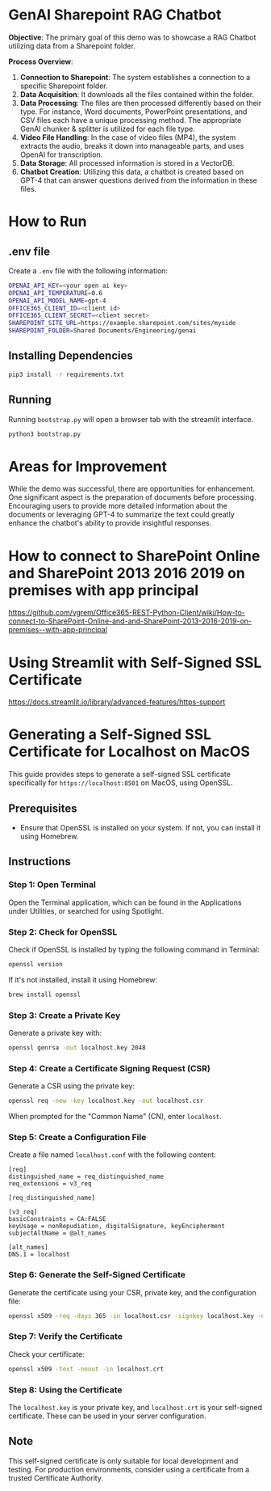 # GenAI Sharepoint RAG Chatbot

**Objective**: The primary goal of this demo was to showcase a RAG Chatbot utilizing data from a Sharepoint folder.

**Process Overview**:
1. **Connection to Sharepoint**: The system establishes a connection to a specific Sharepoint folder.
2. **Data Acquisition**: It downloads all the files contained within the folder.
3. **Data Processing**: The files are then processed differently based on their type. For instance, Word documents, PowerPoint presentations, and CSV files each have a unique processing method. The appropriate GenAI chunker & splitter is utilized for each file type.
4. **Video File Handling**: In the case of video files (MP4), the system extracts the audio, breaks it down into manageable parts, and uses OpenAI for transcription.
5. **Data Storage**: All processed information is stored in a VectorDB.
6. **Chatbot Creation**: Utilizing this data, a chatbot is created based on GPT-4 that can answer questions derived from the information in these files.

# How to Run

## .env file

Create a `.env` file with the following information:

```bash
OPENAI_API_KEY=<your open ai key>
OPENAI_API_TEMPERATURE=0.6
OPENAI_API_MODEL_NAME=gpt-4
OFFICE365_CLIENT_ID=<client id>
OFFICE365_CLIENT_SECRET=<client secret>
SHAREPOINT_SITE_URL=https://example.sharepoint.com/sites/myside
SHAREPOINT_FOLDER=Shared Documents/Engineering/genai
```

## Installing Dependencies

```bash
pip3 install -r requirements.txt
```

## Running

Running `bootstrap.py` will open a browser tab with the streamlit interface. 

```bash
python3 bootstrap.py
```

# Areas for Improvement

While the demo was successful, there are opportunities for enhancement. One significant aspect is the preparation of documents before processing. Encouraging users to provide more detailed information about the documents or leveraging GPT-4 to summarize the text could greatly enhance the chatbot's ability to provide insightful responses.

# How to connect to SharePoint Online and SharePoint 2013 2016 2019 on premises with app principal

https://github.com/vgrem/Office365-REST-Python-Client/wiki/How-to-connect-to-SharePoint-Online-and-and-SharePoint-2013-2016-2019-on-premises--with-app-principal

# Using Streamlit with Self-Signed SSL Certificate

https://docs.streamlit.io/library/advanced-features/https-support


# Generating a Self-Signed SSL Certificate for Localhost on MacOS

This guide provides steps to generate a self-signed SSL certificate specifically for `https://localhost:8501` on MacOS, using OpenSSL.

## Prerequisites

- Ensure that OpenSSL is installed on your system. If not, you can install it using Homebrew.

## Instructions

### Step 1: Open Terminal

Open the Terminal application, which can be found in the Applications under Utilities, or searched for using Spotlight.

### Step 2: Check for OpenSSL

Check if OpenSSL is installed by typing the following command in Terminal:

```bash
openssl version
```

If it's not installed, install it using Homebrew:

```bash
brew install openssl
```

### Step 3: Create a Private Key

Generate a private key with:

```bash
openssl genrsa -out localhost.key 2048
```

### Step 4: Create a Certificate Signing Request (CSR)

Generate a CSR using the private key:

```bash
openssl req -new -key localhost.key -out localhost.csr
```

When prompted for the "Common Name" (CN), enter `localhost`.

### Step 5: Create a Configuration File

Create a file named `localhost.conf` with the following content:

```
[req]
distinguished_name = req_distinguished_name
req_extensions = v3_req

[req_distinguished_name]

[v3_req]
basicConstraints = CA:FALSE
keyUsage = nonRepudiation, digitalSignature, keyEncipherment
subjectAltName = @alt_names

[alt_names]
DNS.1 = localhost
```

### Step 6: Generate the Self-Signed Certificate

Generate the certificate using your CSR, private key, and the configuration file:

```bash
openssl x509 -req -days 365 -in localhost.csr -signkey localhost.key -extfile localhost.conf -extensions v3_req -out localhost.crt
```

### Step 7: Verify the Certificate

Check your certificate:

```bash
openssl x509 -text -noout -in localhost.crt
```

### Step 8: Using the Certificate

The `localhost.key` is your private key, and `localhost.crt` is your self-signed certificate. These can be used in your server configuration.

## Note

This self-signed certificate is only suitable for local development and testing. For production environments, consider using a certificate from a trusted Certificate Authority.

